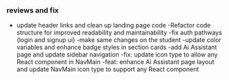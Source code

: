 ### reviews and fix
- update header links and clean up landing page code 
-Refactor code structure for improved readability and maintainability
-fix auth pathways (login and signup ui)
-make same changes on the student 
-update color variables and enhance badge styles in section cards
-add Ai Assistant page and update sidebar navigation
-fix: update icon type to allow any React component in NavMain
-feat: enhance Ai Assistant page layout and update NavMain icon type to support any React component